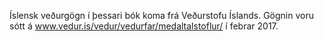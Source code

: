 Íslensk veðurgögn í þessari bók koma frá Veðurstofu Íslands.
Gögnin voru sótt á www.vedur.is/vedur/vedurfar/medaltalstoflur/ í febrar 2017.
